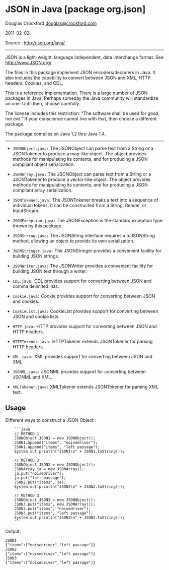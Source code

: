JSON in Java [package org.json]
===============================

Douglas Crockford
douglas@crockford.com

2011-02-02

Source : http://json.org/java/

********************************

JSON is a light-weight, language independent, data interchange format.
See http://www.JSON.org/

The files in this package implement JSON encoders/decoders in Java.
It also includes the capability to convert between JSON and XML, HTTP
headers, Cookies, and CDL.

This is a reference implementation. There is a large number of JSON packages
in Java. Perhaps someday the Java community will standardize on one. Until
then, choose carefully.

The license includes this restriction: "The software shall be used for good,
not evil." If your conscience cannot live with that, then choose a different
package.

The package compiles on Java 1.2 thru Java 1.4.

********************************************************************************

* `JSONObject.java:` The JSONObject can parse text from a String or a JSONTokener
to produce a map-like object. The object provides methods for manipulating its
contents, and for producing a JSON compliant object serialization.

* `JSONArray.java:` The JSONObject can parse text from a String or a JSONTokener
to produce a vector-like object. The object provides methods for manipulating
its contents, and for producing a JSON compliant array serialization.

* `JSONTokener.java:` The JSONTokener breaks a text into a sequence of individual
tokens. It can be constructed from a String, Reader, or InputStream.

* `JSONException.java:` The JSONException is the standard exception type thrown
by this package.


* `JSONString.java:` The JSONString interface requires a toJSONString method,
allowing an object to provide its own serialization.

* `JSONStringer.java:` The JSONStringer provides a convenient facility for
building JSON strings.

* `JSONWriter.java:` The JSONWriter provides a convenient facility for building
JSON text through a writer.

* `CDL.java:` CDL provides support for converting between JSON and comma
delimited lists.

* `Cookie.java:` Cookie provides support for converting between JSON and cookies.

* `CookieList.java:` CookieList provides support for converting between JSON and
cookie lists.

* `HTTP.java:` HTTP provides support for converting between JSON and HTTP headers.

* `HTTPTokener.java:` HTTPTokener extends JSONTokener for parsing HTTP headers.

* `XML.java:` XML provides support for converting between JSON and XML.

* `JSONML.java:` JSONML provides support for converting between JSONML and XML.

* `XMLTokener.java:` XMLTokener extends JSONTokener for parsing XML text.

Usage
-----

Different ways to construct a JSON Object :

        ```java
        // METHOD 1
        JSONObject JSON1 = new JSONObject();
        JSON1.append("items", "noisedriver");
        JSON1.append("items", "left passage");
        System.out.println("JSON1\n" + JSON1.toString());
        
        // METHOD 2
        JSONObject JSON2 = new JSONObject();
        JSONArray ja = new JSONArray();
        ja.put("noisedriver");
        ja.put("left passage");
        JSON2.put("items", ja);
        System.out.println("JSON2\n" + JSON2.toString());
        
        // METHOD 3
        JSONObject JSON3 = new JSONObject();
        JSON3.put("items", new JSONArray());
        JSON3.put("items", "noisedriver");
        JSON3.put("items", "left passage");
        System.out.println("JSON3\n" + JSON2.toString());
        ```

Output:

    JSON1
    {"items":["noisedriver","left passage"]}
    JSON2
    {"items":["noisedriver","left passage"]}
    JSON3
    {"items":["noisedriver","left passage"]}